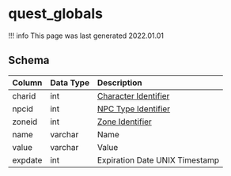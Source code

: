 # quest_globals

!!! info
	This page was last generated 2022.01.01

## Schema

| Column | Data Type | Description |
| :--- | :--- | :--- |
| charid | int | [Character Identifier](../../schema/characters/character_data.md) |
| npcid | int | [NPC Type Identifier](../../schema/npcs/npc_types.md) |
| zoneid | int | [Zone Identifier](../../../../server/zones/zone-list) |
| name | varchar | Name |
| value | varchar | Value |
| expdate | int | Expiration Date UNIX Timestamp |

